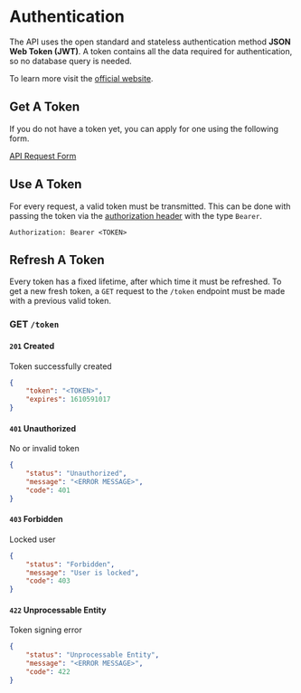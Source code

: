 # Authentication

The API uses the open standard and stateless authentication method **JSON Web Token (JWT)**. A token contains all the data required for authentication, so no database query is needed.

To learn more visit the [official website](https://jwt.io/introduction/).

## Get A Token
If you do not have a token yet, you can apply for one using the following form.

[API Request Form](https://forms.gle/A67VotJK8FPZeDKK9)

## Use A Token
For every request, a valid token must be transmitted. This can be done with passing the token via the [authorization header](https://developer.mozilla.org/en-US/docs/Web/HTTP/Headers/Authorization) with the type `Bearer`.
```HEADER
Authorization: Bearer <TOKEN>
```

## Refresh A Token
Every token has a fixed lifetime, after which time it must be refreshed.
To get a new fresh token, a `GET` request to the `/token` endpoint must be made with a previous valid token.


### **GET** `/token`

#### `201` Created
Token successfully created
```JSON
{
    "token": "<TOKEN>",
    "expires": 1610591017
}
```

#### `401` Unauthorized
No or invalid token
```JSON
{
    "status": "Unauthorized",
    "message": "<ERROR MESSAGE>",
    "code": 401
}
```

#### `403` Forbidden
Locked user
```JSON
{
    "status": "Forbidden",
    "message": "User is locked",
    "code": 403
}
```

#### `422` Unprocessable Entity
Token signing error
```JSON
{
    "status": "Unprocessable Entity",
    "message": "<ERROR MESSAGE>",
    "code": 422
}
```
